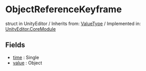 # ObjectReferenceKeyframe
struct in UnityEditor
 / Inherits from: <a href="https://docs.unity3d.com/6000.0/Documentation/ScriptReference/ValueType.html">ValueType</a> / Implemented in: <a href="https://docs.unity3d.com/6000.0/Documentation/ScriptReference/UnityEditor.CoreModule.html">UnityEditor.CoreModule</a>
## Fields
- <a href="https://docs.unity3d.com/6000.0/Documentation/ScriptReference/ObjectReferenceKeyframe-time.html">time</a> : Single
- <a href="https://docs.unity3d.com/6000.0/Documentation/ScriptReference/ObjectReferenceKeyframe-value.html">value</a> : Object
